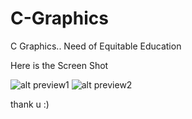 C-Graphics
==========

C Graphics.. Need of Equitable Education

Here is the Screen Shot 

![alt preview1](https://4.bp.blogspot.com/-bivOJNhPTdE/UdO6DQfSuEI/AAAAAAAAAOs/qwaasHmhb1Q/s646/eqed.png)
![alt preview2](https://3.bp.blogspot.com/-JrWERH8MJ4E/UdO6FKqc0fI/AAAAAAAAAO0/y0aQ3ajvfRs/s651/eqed1.png)

thank u :)
